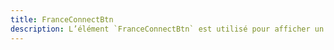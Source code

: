 ```yaml
---
title: FranceConnectBtn
description: L’élément `FranceConnectBtn` est utilisé pour afficher un bouton de connexion à FranceConnect.
---
```


<doc-tabs>

<doc-tab-item label="Utilisation">
<doc-usage name="france-connect-btn"></doc-usage>
</doc-tab-item>

<doc-tab-item label="API">
<doc-api name="france-connect-btn"></doc-api>
</doc-tab-item>

</doc-tabs>

<doc-sticky-button icon title="Vue d'ensemble" target="../../demarrer/vue-ensemble" :hidden="false"></doc-sticky-button>
